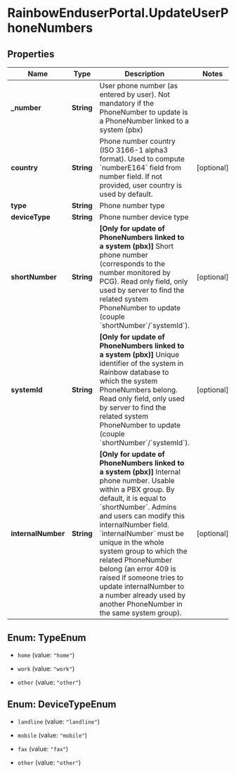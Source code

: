 # RainbowEnduserPortal.UpdateUserPhoneNumbers

## Properties

Name | Type | Description | Notes
------------ | ------------- | ------------- | -------------
**_number** | **String** | User phone number (as entered by user).    Not mandatory if the PhoneNumber to update is a PhoneNumber linked to a system (pbx) | 
**country** | **String** | Phone number country (ISO 3166-1 alpha3 format).       Used to compute &#x60;numberE164&#x60; field from number field. If not provided, user country is used by default. | [optional] 
**type** | **String** | Phone number type | 
**deviceType** | **String** | Phone number device type | 
**shortNumber** | **String** | **[Only for update of PhoneNumbers linked to a system (pbx)]**      Short phone number (corresponds to the number monitored by PCG).    Read only field, only used by server to find the related system PhoneNumber to update (couple &#x60;shortNumber&#x60;/&#x60;systemId&#x60;). | [optional] 
**systemId** | **String** | **[Only for update of PhoneNumbers linked to a system (pbx)]**      Unique identifier of the system in Rainbow database to which the system PhoneNumbers belong.    Read only field, only used by server to find the related system PhoneNumber to update (couple &#x60;shortNumber&#x60;/&#x60;systemId&#x60;). | [optional] 
**internalNumber** | **String** | **[Only for update of PhoneNumbers linked to a system (pbx)]**      Internal phone number. Usable within a PBX group. By default, it is equal to &#x60;shortNumber&#x60;.    Admins and users can modify this internalNumber field.    &#x60;internalNumber&#x60; must be unique in the whole system group to which the related PhoneNumber belong (an error 409 is raised if someone tries to update internalNumber to a number already used by another PhoneNumber in the same system group). | [optional] 



## Enum: TypeEnum


* `home` (value: `"home"`)

* `work` (value: `"work"`)

* `other` (value: `"other"`)





## Enum: DeviceTypeEnum


* `landline` (value: `"landline"`)

* `mobile` (value: `"mobile"`)

* `fax` (value: `"fax"`)

* `other` (value: `"other"`)




